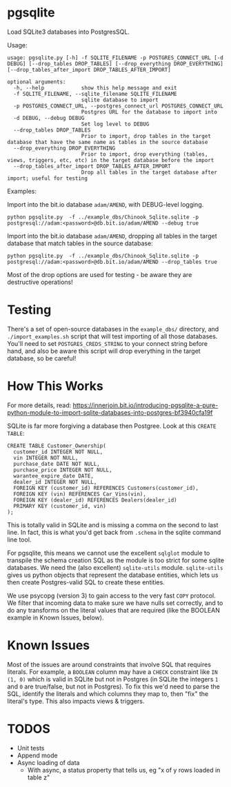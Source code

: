 pgsqlite
=======
Load SQLite3 databases into PostgresSQL.

Usage:
```
usage: pgsqlite.py [-h] -f SQLITE_FILENAME -p POSTGRES_CONNECT_URL [-d DEBUG] [--drop_tables DROP_TABLES] [--drop_everything DROP_EVERYTHING] [--drop_tables_after_import DROP_TABLES_AFTER_IMPORT]

optional arguments:
  -h, --help            show this help message and exit
  -f SQLITE_FILENAME, --sqlite_filename SQLITE_FILENAME
                        sqlite database to import
  -p POSTGRES_CONNECT_URL, --postgres_connect_url POSTGRES_CONNECT_URL
                        Postgres URL for the database to import into
  -d DEBUG, --debug DEBUG
                        Set log level to DEBUG
  --drop_tables DROP_TABLES
                        Prior to import, drop tables in the target database that have the same name as tables in the source database
  --drop_everything DROP_EVERYTHING
                        Prior to import, drop everything (tables, views, triggers, etc, etc) in the target database before the import
  --drop_tables_after_import DROP_TABLES_AFTER_IMPORT
                        Drop all tables in the target database after import; useful for testing
```


Examples:

Import into the bit.io database `adam/AMEND`, with DEBUG-level logging.
```
python pgsqlite.py  -f ../example_dbs/Chinook_Sqlite.sqlite -p postgresql://adam:<password>@db.bit.io/adam/AMEND --debug true
```

Import into the bit.io database `adam/AMEND`, dropping all tables in the target database that match tables in the source database: 
```
python pgsqlite.py  -f ../example_dbs/Chinook_Sqlite.sqlite -p postgresql://adam:<password>@db.bit.io/adam/AMEND --drop_tables true
```

Most of the drop options are used for testing - be aware they are destructive operations!

Testing
=======
There's a set of open-source databases in the `example_dbs/` directory, and
`./import_examples.sh` script that will test importing of all those databases. 
You'll need to set `POSTGRES_CREDS_STRING` to your connect string before hand, 
and also be aware this script will drop everything in the target database, so be careful!

How This Works
==============

For more details, read: https://innerjoin.bit.io/introducing-pgsqlite-a-pure-python-module-to-import-sqlite-databases-into-postgres-bf3940cfa19f


SQLite is far more forgiving a database then Postgree. Look at this `CREATE TABLE`:

```
CREATE TABLE Customer_Ownership(
  customer_id INTEGER NOT NULL,
  vin INTEGER NOT NULL,
  purchase_date DATE NOT NULL,
  purchase_price INTEGER NOT NULL,
  warantee_expire_date DATE,
  dealer_id INTEGER NOT NULL,
  FOREIGN KEY (customer_id) REFERENCES Customers(customer_id),
  FOREIGN KEY (vin) REFERENCES Car_Vins(vin),
  FOREIGN KEY (dealer_id) REFERENCES Dealers(dealer_id)
  PRIMARY KEY (customer_id, vin)
);
```

This is totally valid in SQLite and is missing a comma on the second to last line. In fact, this is what
you'd get back from `.schema` in the sqlite command line tool. 

For pgsqlite, this means we cannot use the excellent `sqlglot` module to transpile the schema creation SQL 
as the module is too strict for some sqlite databases. 
We need the (also excellent) `sqlite-utils` module. `sqlite-utils` gives us python objects that represent
the database entities, which lets us then create Postgres-valid SQL to create these entities.


We use psycopg (version 3) to gain access to the very fast `COPY` protocol. We filter that incoming data 
to make sure we have nulls set correctly, and to do any transforms on the literal values that are required 
(like the BOOLEAN example in Known Issues, below). 


Known Issues
============
Most of the issues are around constraints that involve SQL that requires literals. For example, a `BOOLEAN` column may have a `CHECK` constraint
like `IN (1, 0)` which is valid in SQLite but not in Postgres (in SQLite the integers `1` and `0` are true/false, but not in Postgres). To fix
this we'd need to parse the SQL, identify the literals and which columns they map to, then "fix" the literal's type. This also impacts views & triggers.


TODOS
=====
* Unit tests
* Append mode
* Async loading of data
  * With async, a status property that tells us, eg "x of y rows loaded in table z"


